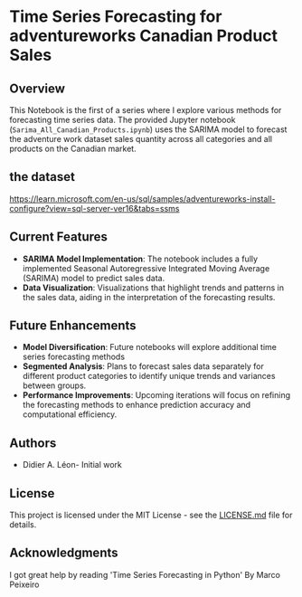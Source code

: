 # Time Series Forecasting for adventureworks Canadian Product Sales

## Overview

This Notebook is the first of a series  where I explore various methods for forecasting time series data.  The provided Jupyter notebook (`Sarima_All_Canadian_Products.ipynb`) uses the SARIMA model to forecast the adventure work dataset sales quantity across all categories and all products on the Canadian market.

## the dataset
https://learn.microsoft.com/en-us/sql/samples/adventureworks-install-configure?view=sql-server-ver16&tabs=ssms


## Current Features

- **SARIMA Model Implementation**: The notebook includes a fully implemented Seasonal Autoregressive Integrated Moving Average (SARIMA) model to predict sales data.
- **Data Visualization**: Visualizations that highlight trends and patterns in the sales data, aiding in the interpretation of the forecasting results.

## Future Enhancements

- **Model Diversification**: Future notebooks will explore additional time series forecasting methods
- **Segmented Analysis**: Plans to forecast sales data separately for different product categories to identify unique trends and variances between groups.
- **Performance Improvements**: Upcoming iterations will focus on refining the forecasting methods to enhance prediction accuracy and computational efficiency.





## Authors

- Didier A. Léon- Initial work

## License

This project is licensed under the MIT License - see the [LICENSE.md](LICENSE.md) file for details.

## Acknowledgments

I got great help  by reading 'Time Series Forecasting in Python'
By Marco Peixeiro

